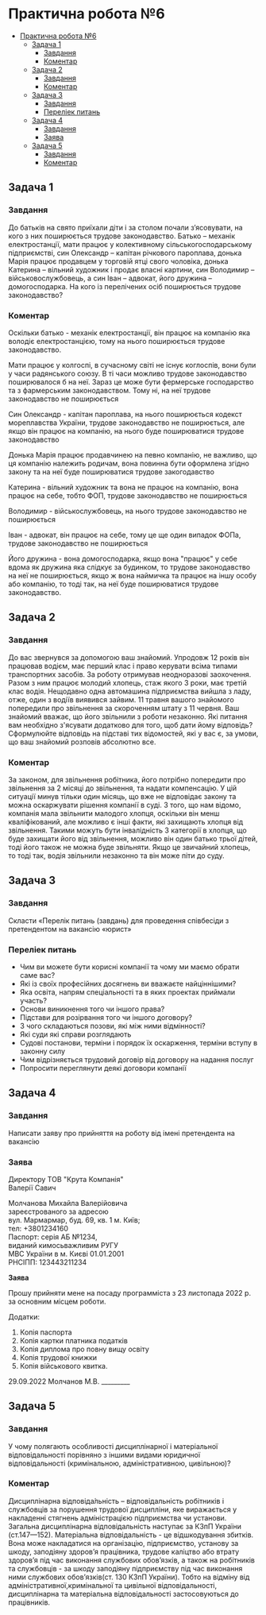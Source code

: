 # Практична робота №6

- [Практична робота №6](#практична-робота-6)
  - [Задача 1](#задача-1)
    - [Завдання](#завдання)
    - [Коментар](#коментар)
  - [Задача 2](#задача-2)
    - [Завдання](#завдання-1)
    - [Коментар](#коментар-1)
  - [Задача 3](#задача-3)
    - [Завдання](#завдання-2)
    - [Переліек питань](#переліек-питань)
  - [Задача 4](#задача-4)
    - [Завдання](#завдання-3)
    - [Заява](#заява)
  - [Задача 5](#задача-5)
    - [Завдання](#завдання-4)
    - [Коментар](#коментар-2)

## Задача 1

### Завдання

До батьків на свято приїхали діти і за столом почали з’ясовувати, на кого з них поширюється трудове законодавство. Батько – механік електростанції, мати працює у колективному сільськогосподарському підприємстві, син Олександр – капітан річкового пароплава, донька Марія працює продавцем у торговій ятці свого чоловіка, донька Катерина – вільний художник і продає власні картини, син Володимир – військовослужбовець, а син Іван – адвокат, його дружина – домогосподарка. На кого із перелічених осіб поширюється трудове законодавство?

### Коментар

Оскільки батько - механік електростанції, він працює на компанію яка володіє електростанцією, тому на нього поширюється трудове законодавство.

Мати працює у колгоспі, в сучасному світі не існує коглоспів, вони були у часи радянського союзу. В ті часи можливо трудове законодавство поширювалося б на неї. Зараз це може бути фермерське господарство та з фармерським законодавством. Тому ні, на неї трудове законодавство не поширюється

Син Олександр - капітан пароплава, на нього поширюється кодекст мореплавства України, трудове законодавство не поширюється, але якщо він працює на компанію, на нього буде поширюватися трудове законодавство

Донька Марія працює продавчинею на певно компанію, не важливо, що ця компанію належить родичам, вона повинна бути оформлена згідно закону та на неї буде поширюватися трудове закогодавство

Катерина - вільний художник та вона не працює на компанію, вона працює на себе, тобто ФОП, трудове законодавство не поширюється

Володимир - військослужбовець, на нього трудове законодавство не поширюється

Іван - адвокат, він працює на себе, тому це ще один випадок ФОПа, трудове законодавство не поширюється

Його дружина - вона домогосподарка, якщо вона "працює" у себе вдома як дружина яка слідкує за будинком, то трудове законодавство на неї не поширюється, якщо ж вона наймичка та працює на іншу особу або компанію, то тоді так, на неї буде поширюватися трудове законодавство.

## Задача 2

### Завдання

До вас звернувся за допомогою ваш знайомий. Упродовж 12 років він працював водієм, має перший клас і право керувати всіма типами транспортних засобів. За роботу отримував неодноразові заохочення. Разом з ним працює молодий хлопець, стаж якого 3 роки, має третій клас водія. Нещодавно одна автомашина підприємства вийшла з ладу, отже, один з водіїв виявився зайвим. 11 травня вашого знайомого попередили про звільнення за скороченням штату з 11 червня. Ваш знайомий вважає, що його звільнили з роботи незаконно. Які питання вам необхідно з'ясувати додатково для того, щоб дати йому відповідь? Сформулюйте відповідь на підставі тих відомостей, які у вас є, за умови, що ваш знайомий розповів абсолютно все.

### Коментар

За законом, для звільнення робітника, його потрібно попередити про звільнення за 2 місяці до звільнення, та надати компенсацію. У цій ситуації минув тільки один місяць, що вже не відповідає закону та можна оскаржувати рішення компанії в суді. З того, що нам відомо, компанія мала звільнити малодого хлопця, оскільки він менш кваліфікований, але можливо є інші факти, які захищають хлопця від звільнення. Такими можуть бути інвалідність 3 категорії в хлопця, що буде захищати його від звільнення, можливо він один батько трьої дітей, тоді його також не можна буде звільняти. Якщо це звичайний хлопець, то тоді так, водія звільнили незаконно та він може піти до суду.

## Задача 3

### Завдання

Скласти «Перелік питань (завдань) для проведення співбесіди з претендентом на вакансію «юрист»

### Переліек питань

- Чим ви можете бути корисні компанії та чому ми маємо обрати саме вас?
- Які із своїх професійних досягнень ви вважаєте найціннішими?
- Яка освіта, напрям спеціальності та в яких проектах приймали участь?
- Основи виникнення того чи іншого права?
- Підстави для розірвання того чи іншого договору?
- З чого складаються позови, які між ними відмінності?
- Які суди які справи розглядають
- Судові постанови, терміни і порядок їх оскарження, терміни вступу в законну силу
- Чим відрізняється трудовий договір від договору на надання послуг
- Попросити переглянути деякі договори компанії

## Задача 4

### Завдання

Написати заяву про прийняття на роботу від імені претендента на вакансію

### Заява

Директору ТОВ "Крута Компанія"  
Валерії Савич  

Молчанова Михайла Валерійовича  
зареєстрованого за адресою  
вул. Мармармар, буд. 69, кв. 1 м. Київ;  
тел: +3801234160  
Паспорт: серія АБ №1234,  
виданий кимосьважливим РУГУ  
МВС України в м. Києві 01.01.2001  
РНСІПП: 123443211234  

**Заява**

Прошу прийняти мене на посаду программіста з 23 листопада 2022 р. за основним місцем роботи.  

Додатки:

1. Копія паспорта
2. Копія картки платника податків
3. Копія диплома про повну вищу освіту
4. Копія трудової книжки
5. Копія військового квитка.

29.09.2022
Молчанов М.В. _________

## Задача 5

### Завдання

У чому полягають особливості дисциплінарної і матеріальної відповідальності порівняно з іншими видами юридичної відповідальності (кримінальною, адміністративною, цивільною)?

### Коментар

Дисциплінарна відповіда́льність – відповідальність робітників і службовців за порушення трудової дисципліни, яке виражається у накладенні стягнень адміністрацією підприємства чи установи. Загальна дисциплінарна відповідальність наступає за КЗпП України (ст.147—152).
Матеріальна відповідальність - це відшкодування збитків. Вона може накладатися на організацію, підприємство, установу за шкоду, заподіяну здоров’я працівника, трудове каліцтво або втрату здоров’я під час виконання службових обов’язків, а також на робітників та службовців - за шкоду заподіяну підприємству під час виконання ними службових обов’язків(ст. 130 КЗпП України).
Тобто на відміну від адміністративної,кримінальної та цивільної відповідальності, дисциплінарна та матеріальна відповідальності застосовуються до працівників.
